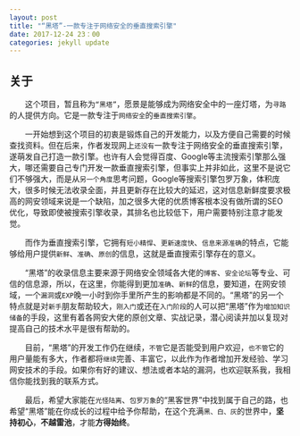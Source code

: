 ```yaml
---
layout: post
title: "“黑塔”-一款专注于网络安全的垂直搜索引擎"
date: 2017-12-24 23：00
categories: jekyll update
---
```


## 关于

&emsp;&emsp;这个项目，暂且称为`“黑塔”`，愿景是能够成为网络安全中的一座灯塔，为`寻路`的人提供方向。它是一款专注于`网络安全`的`垂直搜索引擎`。  

&emsp;&emsp;一开始想到这个项目的初衷是锻炼自己的开发能力，以及方便自己需要的时候查找资料。但在后来，作者发现网上`还没有`一款专注于网络安全的垂直搜索引擎，遂萌发自己打造一款引擎。也许有人会觉得百度、Google等主流搜索引擎那么强大，哪还需要自己专门开发一款垂直搜索引擎，但事实上并非如此，这里不是说它们不够强大，而是从`另一个角度`思考问题，Google等搜索引擎包罗万象，体积庞大，很多时候无法收录全面，并且更新存在比较大的延迟，这对信息新鲜度要求极高的网安领域来说是一个缺陷，加之很多大佬的优质博客根本没有做所谓的SEO优化，导致即使被搜索引擎收录，其排名也比较低下，用户需要特别注意才能发觉。  

&emsp;&emsp;而作为垂直搜索引擎，它拥有`短小精悍`、`更新速度快`、`信息来源准确`的特点，它能够给用户提供`新鲜`、`准确`、`原创`的信息，这就是垂直搜索引擎存在的意义。  

&emsp;&emsp;“黑塔”的收录信息主要来源于网络安全领域各大佬的`博客`、`安全论坛`等专业、可信的信息源，所以，在这里，你能得到更加`准确`、`新鲜`的信息，要知道，在网安领域，一个`漏洞`或`EXP`晚一小时到你手里所产生的影响都是不同的。“黑塔”的另一个特点就是对`新手`朋友帮助较大，`刚入门`或还在`入门阶段`的人可以把“黑塔”作为`增加知识储备`的手段，这里有着各网安大佬的原创文章、实战记录，潜心阅读并加以复现对提高自己的技术水平是很有帮助的。  

&emsp;&emsp;目前，“黑塔”的开发工作仍在继续，`不管`它是否能受到用户欢迎，`也不管`它的用户量能有多大，作者都将`继续`完善、丰富它，以此作为作者增加开发经验、学习网安技术的手段。如果你有好的建议、想法或者本站的漏洞，也欢迎联系我，我相信你能找到我的联系方式。

&emsp;&emsp;最后，希望大家能在`光怪陆离`、`包罗万象`的“黑客世界”中找到属于自己的路，也希望“黑塔”能在你成长的过程中给予你帮助，在这个充满`黑、白、灰`的世界中，**坚持初心**，**不越雷池**，才能**方得始终**。

